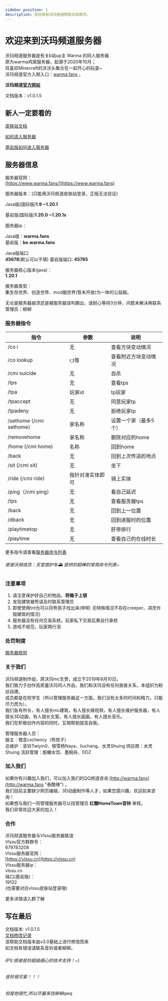 ```yaml
---
sidebar_position: 1
description: 欢迎来到沃玛频道帮助文档首页。
---
```


# 欢迎来到沃玛频道服务器

沃玛频道服务器是有关b站up主 Warma 的同人服务器  
原为warma鸡窝服务器，起源于2020年10月；  
将喜欢Minecraft的沃沃头集合在一起开心的玩耍~   
沃玛频道官方入频入口：[warma.fans](http://warma.fans) 。  


**沃玛频道[官方网站](https://www.warma.fans )**  

文档版本：v1.0.1.5  

## 新人一定要看的

[皮肤站文档](./First/Readme/pi-fu-zhan-wen-dang)

[如何进入服务器](./serverDocs/enterTheServer/README.md)

[基岩版如何进入服务器](./serverDocs/enterTheServer/ji-yan-ban-jia-ru-fu-wu-qi)

## 服务器信息

服务器官网：  
[https://www.warma.fans/](https://www.warma.fans)


服务器版本：(只能用沃玛频道皮肤站登录，正版无法验证)

Java版(国际版)**1.9  ~1.20.1**

基岩版(国际版)**1.20.0  ~1.20.1x**


服务器ip：

Java版：**warma.fans**  
基岩版：**be.warma.fans**  

Java版端口:  
**45678**(默认可以不填)
基岩版端口:
**45765**

服务器核心版本(java)：  
**1.20.1**



服务器类型：  
集生存世界、创造世界、mod服世界(暂未开放)为一体的公益服。

无论是服务器崩溃还是被服务器误判踢出，请耐心等待3分钟，问题未解决再联系管理员：柳柳

### 服务器指令

| 指令                      | 参数                                    | 说明           |
| ----------------------- | ------------------------------------- | ------------ |
| /co i                   | 无                                     | 查看方块变动情况   |
| /co lookup              | r,t等                                  | 查看附近方块变动情况   |
| /cmi suicide            | 无                                     | 自杀           |
| /tps                    | 无                                     | 查看tps        |
| /tpa                    | 玩家id                                  | tp玩家         |
| /tpaccept               | 无                                     | 同意玩家tp       |
| /tpadeny                | 无                                     | 拒绝玩家tp       |
| /sethome (/cmi sethome) | 家名称                                   | 设置一个家（最多5个） |
| /removehome             | 家名称                                  | 删除对应的home
| /home (/cmi home)       | 名称                                    | 回到home          |
| /back                   | 无                                      | 回到上次传送的地点  |
| /sit (/cmi sit)         | 无                                     | 坐下           |
| /ride (/cmi ride)       | 指针对准实体即可                        | 骑上实体           |
| /ping（/cmi ping）      | 无                                     | 看自己延迟        |
| /tps                    | 无                                     | 查看服务器tps     |
| /back                   | 无                                     | 回到上一位置       |
| /dback                  | 无                                     | 回到进服时的位置     |
| /playtimetop            | 无                                       | 肝帝排行           |
| /playtime               | 无                                      |查看自己的在线时长    |
更多指令请查看[服务器命令列表](./Q%26A/server-commands.md)

###### 感谢沃频成员：天堂救护车🚑 提供的超棒的常用命令列表~
### 注意事项

1. 请注意保护好自己的物品，**将箱子上锁**&#x20;
2. 发现建筑被熊请及时联系管理员&#x20;
3. 即使使用tnt也可以将熊孩子找出来(申明: 无特殊情况不存在creeper、凋灵炸毁建筑的情况)&#x20;
4. 服务器没有任何交易系统，玩家私下交易后果自行承担
5. 游戏不规范，玩家两行泪

### 处罚制度

[服务器规则](./notice/fu-wu-qi-gui-ze)

### 关于我们

沃玛频道制作组，原沃玛mc生贺，成立于2019年8月10日。  
我们致力于创作高质量沃玛同人作品，我们和沃玛没有任何直接关系，本组织为粉丝自建。  
成员都是在校学生（所以管理服务器这一方面，我们没有太多的时间和精力，只能尽力而为）。  
我们各有所长，有人擅长mc建筑，有人擅长做视频，有人擅长维护服务器，有人擅长3D动画，有人擅长文案，有人擅长画画，有人擅长音乐。  
我们在积极创作内容的同时，互相帮助提高自我。

管理服务器人员：  
服主：橙息cxchency（熊孩子）  
总维护：音铃Twiyin0、柳雪杨Naya、liuchang、水灵Shuing 
供应商：水灵Shuing 
活跃管理：酚糖水饺、墨桐舟、DDZ  

### 加入我们

如果你有兴趣加入我们，可以加入我们的QQ频道咨询 [http://warma.fans](http://warma.fans "泰酷辣") 。  
我们目前主要缺少网页编辑，3D动画制作等人才，如果您感兴趣，欢迎前来咨询！  
如果想与我们一同管理服务器可以找管理员 **红糖HomeTown音铃** 审核。  
我们非常欢迎大家的加入！

### 合作

沃玛频道服务器与Vlssu服务器联谊  
Vlssu官方群群号：  
679783208  
Vlssu服务器官网：  
[https://vlssu.cn](https://vlssu.cn)  
Vlssu服务器ip：  
vlssu.cn  
端口(基岩版)：  
19132  
(也需要对应vlssu皮肤站登录哦)  

更多详情请入群了解

## 写在最后

文档版本: v1.0.1.5  
[文档修改记录](./notice/commit-ji-lu)  
该帮助文档版本由v3.0基础上进行修改而来  
如文档有错误请联系音铃或者柳柳。 
###### (PS:感谢音铃超级细心的技术支持！~)   
###### 音铃很可爱！！！
###### 但是他很忙,所以尽量来找柳柳qwq  
